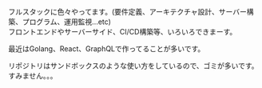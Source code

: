 フルスタックに色々やってます。(要件定義、アーキテクチャ設計、サーバー構築、プログラム、運用監視...etc)  
フロントエンドやサーバーサイド、CI/CD構築等、いろいろできまーす。

最近はGolang、React、GraphQLで作ってることが多いです。

リポジトリはサンドボックスのような使い方をしているので、ゴミが多いです。すみません。。。

<!--
**purini-to/purini-to** is a ✨ _special_ ✨ repository because its `README.md` (this file) appears on your GitHub profile.

Here are some ideas to get you started:

- 🔭 I’m currently working on ...
- 🌱 I’m currently learning ...
- 👯 I’m looking to collaborate on ...
- 🤔 I’m looking for help with ...
- 💬 Ask me about ...
- 📫 How to reach me: ...
- 😄 Pronouns: ...
- ⚡ Fun fact: ...
-->
